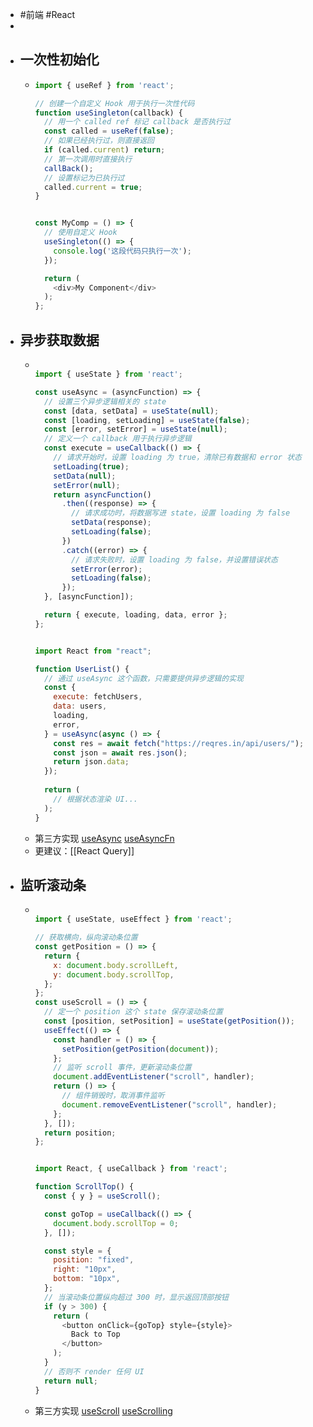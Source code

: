 - #前端 #React
-
- ## 一次性初始化
	- ```js
	  import { useRef } from 'react';
	  
	  // 创建一个自定义 Hook 用于执行一次性代码
	  function useSingleton(callback) {
	    // 用一个 called ref 标记 callback 是否执行过
	    const called = useRef(false);
	    // 如果已经执行过，则直接返回
	    if (called.current) return;
	    // 第一次调用时直接执行
	    callBack();
	    // 设置标记为已执行过
	    called.current = true;
	  }
	  
	  
	  const MyComp = () => {
	    // 使用自定义 Hook
	    useSingleton(() => {
	      console.log('这段代码只执行一次');
	    });
	  
	    return (
	      <div>My Component</div>
	    );
	  };
	  ```
- ## 异步获取数据
	- ```js
	  
	  import { useState } from 'react';
	  
	  const useAsync = (asyncFunction) => {
	    // 设置三个异步逻辑相关的 state
	    const [data, setData] = useState(null);
	    const [loading, setLoading] = useState(false);
	    const [error, setError] = useState(null);
	    // 定义一个 callback 用于执行异步逻辑
	    const execute = useCallback(() => {
	      // 请求开始时，设置 loading 为 true，清除已有数据和 error 状态
	      setLoading(true);
	      setData(null);
	      setError(null);
	      return asyncFunction()
	        .then((response) => {
	          // 请求成功时，将数据写进 state，设置 loading 为 false
	          setData(response);
	          setLoading(false);
	        })
	        .catch((error) => {
	          // 请求失败时，设置 loading 为 false，并设置错误状态
	          setError(error);
	          setLoading(false);
	        });
	    }, [asyncFunction]);
	  
	    return { execute, loading, data, error };
	  };
	  
	  
	  import React from "react";
	  
	  function UserList() {
	    // 通过 useAsync 这个函数，只需要提供异步逻辑的实现
	    const {
	      execute: fetchUsers,
	      data: users,
	      loading,
	      error,
	    } = useAsync(async () => {
	      const res = await fetch("https://reqres.in/api/users/");
	      const json = await res.json();
	      return json.data;
	    });
	    
	    return (
	      // 根据状态渲染 UI...
	    );
	  }
	  ```
	- 第三方实现 [useAsync](https://github.com/streamich/react-use/blob/master/docs/useAsync.md) [useAsyncFn](https://github.com/streamich/react-use/blob/master/docs/useAsyncFn.md)
	- 更建议：[[React Query]]
- ## 监听滚动条
	- ```js
	  
	  import { useState, useEffect } from 'react';
	  
	  // 获取横向，纵向滚动条位置
	  const getPosition = () => {
	    return {
	      x: document.body.scrollLeft,
	      y: document.body.scrollTop,
	    };
	  };
	  const useScroll = () => {
	    // 定一个 position 这个 state 保存滚动条位置
	    const [position, setPosition] = useState(getPosition());
	    useEffect(() => {
	      const handler = () => {
	        setPosition(getPosition(document));
	      };
	      // 监听 scroll 事件，更新滚动条位置
	      document.addEventListener("scroll", handler);
	      return () => {
	        // 组件销毁时，取消事件监听
	        document.removeEventListener("scroll", handler);
	      };
	    }, []);
	    return position;
	  };
	  
	  
	  import React, { useCallback } from 'react';
	  
	  function ScrollTop() {
	    const { y } = useScroll();
	  
	    const goTop = useCallback(() => {
	      document.body.scrollTop = 0;
	    }, []);
	  
	    const style = {
	      position: "fixed",
	      right: "10px",
	      bottom: "10px",
	    };
	    // 当滚动条位置纵向超过 300 时，显示返回顶部按钮
	    if (y > 300) {
	      return (
	        <button onClick={goTop} style={style}>
	          Back to Top
	        </button>
	      );
	    }
	    // 否则不 render 任何 UI
	    return null;
	  }
	  
	  ```
	- 第三方实现 [useScroll](https://github.com/streamich/react-use/blob/master/docs/useScroll.md) [useScrolling](https://github.com/streamich/react-use/blob/master/docs/useScrolling.md)
